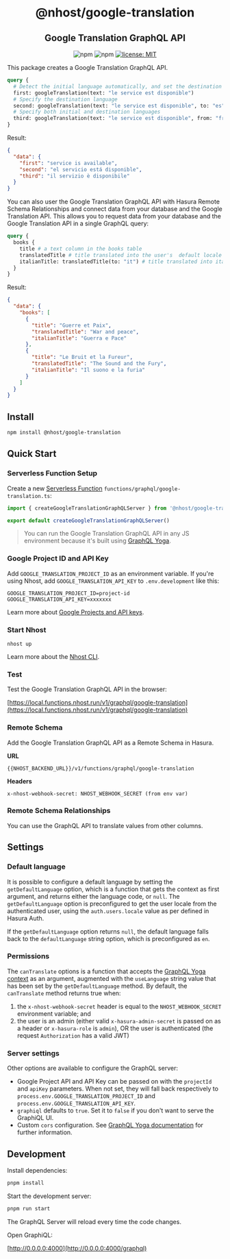 <h1 align="center">@nhost/google-translation</h1>
<h2 align="center">Google Translation GraphQL API</h2>

<p align="center">
  <img alt="npm" src="https://img.shields.io/npm/v/@nhost/google-translation">
  <img alt="npm" src="https://img.shields.io/npm/dm/@nhost/google-translation">
  <a href="LICENSE">
    <img src="https://img.shields.io/badge/license-MIT-yellow.svg" alt="license: MIT" />
  </a>
</p>

This package creates a Google Translation GraphQL API.

```graphql
query {
  # Detect the initial language automatically, and set the destination language to the user's default, or the server's default
  first: googleTranslation(text: "le service est disponible")
  # Specify the destination language
  second: googleTranslation(text: "le service est disponible", to: "es")
  # Specify both initial and destination languages
  third: googleTranslation(text: "le service est disponible", from: "fr", to: "it")
}
```

Result:

```json
{
  "data": {
    "first": "service is available",
    "second": "el servicio está disponible",
    "third": "il servizio è disponibile"
  }
}
```

You can also user the Google Translation GraphQL API with Hasura Remote Schema Relationships and connect data from your database and the Google Translation API. This allows you to request data from your database and the Google Translation API in a single GraphQL query:

```graphql
query {
  books {
    title # a text column in the books table
    translatedTitle # title translated into the user's  default locale
    italianTitle: translatedTitle(to: "it") # title translated into italian
  }
}
```

Result:

```json
{
  "data": {
    "books": [
      {
        "title": "Guerre et Paix",
        "translatedTitle": "War and peace",
        "italianTitle": "Guerra e Pace"
      },
      {
        "title": "Le Bruit et la Fureur",
        "translatedTitle": "The Sound and the Fury",
        "italianTitle": "Il suono e la furia"
      }
    ]
  }
}
```

## Install

```bash
npm install @nhost/google-translation
```

## Quick Start

### Serverless Function Setup

Create a new [Serverless Function](https://docs.nhost.io/platform/serverless-functions) `functions/graphql/google-translation.ts`:

```js
import { createGoogleTranslationGraphQLServer } from '@nhost/google-translation'

export default createGoogleTranslationGraphQLServer()
```

> You can run the Google Translation GraphQL API in any JS environment because it's built using [GraphQL Yoga](https://github.com/dotansimha/graphql-yoga).

### Google Project ID and API Key

Add `GOOGLE_TRANSLATION_PROJECT_ID` as an environment variable. If you're using Nhost, add `GOOGLE_TRANSLATION_API_KEY` to `.env.development` like this:

```
GOOGLE_TRANSLATION_PROJECT_ID=project-id
GOOGLE_TRANSLATION_API_KEY=xxxxxxx
```

Learn more about [Google Projects and API keys](https://cloud.google.com/translate/docs/setup).

### Start Nhost

```
nhost up
```

Learn more about the [Nhost CLI](https://docs.nhost.io/platform/cli).

### Test

Test the Google Translation GraphQL API in the browser:

[https://local.functions.nhost.run/v1/graphql/google-translation](https://local.functions.nhost.run/v1/graphql/google-translation)

### Remote Schema

Add the Google Translation GraphQL API as a Remote Schema in Hasura.

**URL**

```
{{NHOST_BACKEND_URL}}/v1/functions/graphql/google-translation
```

**Headers**

```
x-nhost-webhook-secret: NHOST_WEBHOOK_SECRET (from env var)
```

### Remote Schema Relationships

You can use the GraphQL API to translate values from other columns.

## Settings

### Default language

It is possible to configure a default language by setting the `getDefaultLanguage` option, which is a function that gets the context as first argument, and returns either the language code, or `null`.
The `getDefaultLanguage` option is preconfigured to get the user locale from the authenticated user, using the `auth.users.locale` value as per defined in Hasura Auth.

If the `getDefaultLanguage` option returns `null`, the default language falls back to the `defaultLanguage` string option, which is preconfigured as `en`.

### Permissions

The `canTranslate` options is a function that accepts the [GraphQL Yoga context](https://www.the-guild.dev/graphql/yoga-server/docs/features/context#default-context) as an argument, augmented with the `useLanguage` string value that has been set by the `getDefaultLanguage` method.
By default, the `canTranslate` method returns true when:

1. the `x-nhost-webhook-secret` header is equal to the `NHOST_WEBHOOK_SECRET` environment variable; and
2. the user is an admin (either valid `x-hasura-admin-secret` is passed on as a header or `x-hasura-role` is `admin`), OR the user is authenticated (the request `Authorization` has a valid JWT)

### Server settings

Other options are available to configure the GraphQL server:

- Google Project API and API Key can be passed on with the `projectId` and `apiKey` parameters. When not set, they will fall back respectively to `process.env.GOOGLE_TRANSLATION_PROJECT_ID` and `process.env.GOOGLE_TRANSLATION_API_KEY`.
- `graphiql` defaults to `true`. Set it to `false` if you don't want to serve the GraphiQL UI.
- Custom `cors` configuration. See [GraphQL Yoga documentation](https://www.the-guild.dev/graphql/yoga-server/docs/features/cors) for further information.

## Development

Install dependencies:

```bash
pnpm install
```

Start the development server:

```bash
pnpm run start
```

The GraphQL Server will reload every time the code changes.

Open GraphiQL:

[http://0.0.0.0:4000](http://0.0.0.0:4000/graphql)
